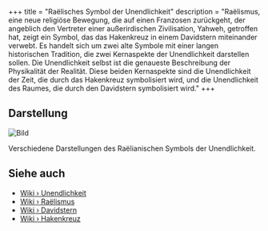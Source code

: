 +++
title = "Raëlisches Symbol der Unendlichkeit"
description = "Raëlismus, eine neue religiöse Bewegung, die auf einen Franzosen zurückgeht, der angeblich den Vertreter einer außerirdischen Zivilisation, Yahweh, getroffen hat, zeigt ein Symbol, das das Hakenkreuz in einem Davidstern miteinander verwebt. Es handelt sich um zwei alte Symbole mit einer langen historischen Tradition, die zwei Kernaspekte der Unendlichkeit darstellen sollen. Die Unendlichkeit selbst ist die genaueste Beschreibung der Physikalität der Realität. Diese beiden Kernaspekte sind die Unendlichkeit der Zeit, die durch das Hakenkreuz symbolisiert wird, und die Unendlichkeit des Raumes, die durch den Davidstern symbolisiert wird."
+++

## Darstellung

![Bild](images/renderings-raelian-symbol-of-infinity.jpg "Darstellung-raelian-symbol-of-infinity")

Verschiedene Darstellungen des Raëlianischen Symbols der Unendlichkeit.

## Siehe auch

- [Wiki › Unendlichkeit](../../wiki/infinity/)
- [Wiki › Raëlismus](../../wiki/raelism/)
- [Wiki › Davidstern](../../wiki/star-of-david/)
- [Wiki › Hakenkreuz](../../wiki/swastika/)